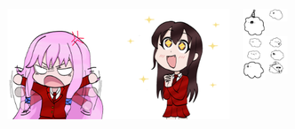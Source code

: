 <p>
<img align="left" alt="aris" width="200" src="https://github.com/ressykins/ressykins/blob/main/aris_gif.gif">
<img align="left" alt="kayla" width="200" src="https://github.com/ressykins/ressykins/blob/main/kayla_gif.gif">
</p>
<img align="right" alt="c1" width="40" src="https://github.com/ressykins/ressykins/blob/main/casc.png">
<img align="right" alt="c2" width="40" src="https://github.com/ressykins/ressykins/blob/main/ac.png">
<img align="right" alt="c3" width="40" src="https://github.com/ressykins/ressykins/blob/main/cc.png">
<img align="right" alt="c4" width="40" src="https://github.com/ressykins/ressykins/blob/main/cfda.png">
<img align="right" alt="c5" width="40" src="https://github.com/ressykins/ressykins/blob/main/aaa.png">
<img align="right" alt="c6" width="40" src="https://github.com/ressykins/ressykins/blob/main/cac.png">
<img align="right" alt="c7" width="40" src="https://github.com/ressykins/ressykins/blob/main/casd.png">
<img align="right" alt="c8" width="40" src="https://github.com/ressykins/ressykins/blob/main/ccc.png">
